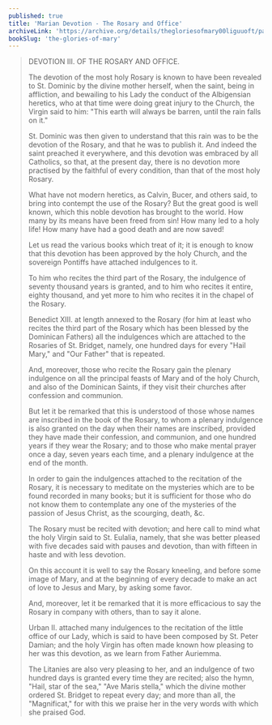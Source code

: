 ```yaml
---
published: true
title: 'Marian Devotion - The Rosary and Office'
archiveLink: 'https://archive.org/details/thegloriesofmary00liguuoft/page/653?view=theater'
bookSlug: 'the-glories-of-mary'
---
```


> DEVOTION III. OF THE ROSARY AND OFFICE.
>
> The devotion of the most holy Rosary is known to have been revealed to St. Dominic by the divine mother herself, when the saint, being in affliction, and bewailing to his Lady the conduct of the Albigensian heretics, who at that time were doing great injury to the Church, the Virgin said to him: "This earth will always be barren, until the rain falls on it."
>
> St. Dominic was then given to understand that this rain was to be the devotion of the Rosary, and that he was to publish it. And indeed the saint preached it everywhere, and this devotion was embraced by all Catholics, so that, at the present day, there is no devotion more practised by the faithful of every condition, than that of the most holy Rosary.
>
> What have not modern heretics, as Calvin, Bucer, and others said, to bring into contempt the use of the Rosary? But the great good is well known, which this noble devotion has brought to the world. How many by its means have been freed from sin! How many led to a holy life! How many have had a good death and are now saved!
>
> Let us read the various books which treat of it; it is enough to know that this devotion has been approved by the holy Church, and the sovereign Pontiffs have attached indulgences to it.
>
> To him who recites the third part of the Rosary, the indulgence of seventy thousand years is granted, and to him who recites it entire, eighty thousand, and yet more to him who recites it in the chapel of the Rosary.
>
> Benedict XIII. at length annexed to the Rosary (for him at least who recites the third part of the Rosary which has been blessed by the Dominican Fathers) all the indulgences which are attached to the Rosaries of St. Bridget, namely, one hundred days for every "Hail Mary," and "Our Father" that is repeated.
>
> And, moreover, those who recite the Rosary gain the plenary indulgence on all the principal feasts of Mary and of the holy Church, and also of the Dominican Saints, if they visit their churches after confession and communion.
>
> But let it be remarked that this is understood of those whose names are inscribed in the book of the Rosary, to whom a plenary indulgence is also granted on the day when their names are inscribed, provided they have made their confession, and communion, and one hundred years if they wear the Rosary; and to those who make mental prayer once a day, seven years each time, and a plenary indulgence at the end of the month.
>
> In order to gain the indulgences attached to the recitation of the Rosary, it is necessary to meditate on the mysteries which are to be found recorded in many books; but it is sufficient for those who do not know them to contemplate any one of the mysteries of the passion of Jesus Christ, as the scourging, death, &c.
>
> The Rosary must be recited with devotion; and here call to mind what the holy Virgin said to St. Eulalia, namely, that she was better pleased with five decades said with pauses and devotion, than with fifteen in haste and with less devotion.
>
> On this account it is well to say the Rosary kneeling, and before some image of Mary, and at the beginning of every decade to make an act of love to Jesus and Mary, by asking some favor.
>
> And, moreover, let it be remarked that it is more efficacious to say the Rosary in company with others, than to say it alone.
>
> Urban II. attached many indulgences to the recitation of the little office of our Lady, which is said to have been composed by St. Peter Damian; and the holy Virgin has often made known how pleasing to her was this devotion, as we learn from Father Auriemma.
>
> The Litanies are also very pleasing to her, and an indulgence of two hundred days is granted every time they are recited; also the hymn, "Hail, star of the sea," "Ave Maris stella," which the divine mother ordered St. Bridget to repeat every day; and more than all, the "Magnificat," for with this we praise her in the very words with which she praised God.